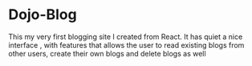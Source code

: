 # Dojo-Blog
This my very first blogging site I created from React.
It has quiet a nice interface , with features that allows the user to read existing blogs from other users,
create their own blogs and delete blogs as well
